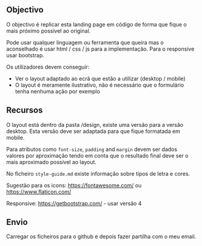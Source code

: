 
## Objectivo

O objectivo é replicar esta landing page em código de forma que fique o mais próximo possível ao original.

Pode usar qualquer linguagem ou ferramenta que queira mas o aconselhado é usar html / css / js para a implementação. Para o responsive usar bootstrap.

Os utilizadores devem conseguir:

- Ver o layout adaptado ao ecrã que estão a utilizar (desktop / mobile)
- O layout é meramente ilustrativo, não é necessário que o formulário tenha nenhuma ação por exemplo


## Recursos

O layout está dentro da pasta /design, existe uma versão para a versão desktop. Esta versão deve ser adaptada para que fique formatada em mobile.

Para atributos como `font-size`, `padding` and `margin` devem ser dados valores por aproximação tendo em conta que o resultado final deve ser o mais aproximado possível ao layout.

No ficheiro `style-guide.md` existe informação sobre tipos de letra e cores.

Sugestão para os icons:
https://fontawesome.com/ ou https://www.flaticon.com/

Responsive:
https://getbootstrap.com/ - usar versão 4


## Envio

Carregar os ficheiros para o github e depois fazer partilha com o meu email.



